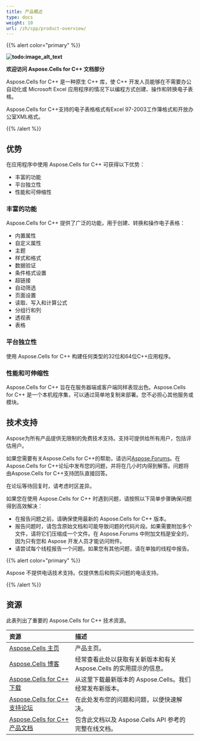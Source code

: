 ```yaml
---
title: 产品概述
type: docs
weight: 10
url: /zh/cpp/product-overview/
---
```


{{% alert color="primary" %}}

**![todo:image_alt_text](product-overview_1)**

**欢迎访问 Aspose.Cells for C++ 文档部分**

Aspose.Cells for C++ 是一种原生 C++ 库，使 C++ 开发人员能够在不需要办公自动化或 Microsoft Excel 应用程序的情况下以编程方式创建、操作和转换电子表格。

Aspose.Cells for C++支持的电子表格格式有Excel 97-2003工作簿格式和开放办公室XML格式。

{{% /alert %}}

## **优势**

在应用程序中使用 Aspose.Cells for C++ 可获得以下优势：

- 丰富的功能
- 平台独立性
- 性能和可伸缩性

### **丰富的功能**

Aspose.Cells for C++ 提供了广泛的功能，用于创建、转换和操作电子表格：

- 内置属性
- 自定义属性
- 主题
- 样式和格式
- 数据验证
- 条件格式设置
- 超链接
- 自动筛选
- 页面设置
- 读取、写入和计算公式
- 分组行和列
- 透视表
- 表格

### **平台独立性**

使用 Aspose.Cells for C++ 构建任何类型的32位和64位C++应用程序。

### **性能和可伸缩性**

Aspose.Cells for C++ 旨在在服务器端或客户端同样表现出色。Aspose.Cells for C++ 是一个本机程序集，可以通过简单地复制来部署。您不必担心其他服务或模块。

## **技术支持**

Aspose为所有产品提供无限制的免费技术支持。支持可提供给所有用户，包括评估用户。

如果您需要有关Aspose.Cells for C++的帮助，请访问[Aspose.Forums](https://forum.aspose.com/c/cells/9)。在Aspose.Cells for C++论坛中发布您的问题，并将在几小时内得到解答。问题将由Aspose.Cells for C++支持团队直接回答。

在论坛等待回复时，请考虑时区差异。

如果您在使用 Aspose.Cells for C++ 时遇到问题，请按照以下简单步骤确保问题得到高效解决：

- 在报告问题之前，请确保使用最新的 Aspose.Cells for C++ 版本。
- 报告问题时，请包含原始文档和可能导致问题的代码片段。如果需要附加多个文件，请将它们压缩成一个文件。在 Aspose.Forums 中附加文档是安全的，因为只有您和 Aspose 开发人员才能访问附件。
- 请尝试每个线程报告一个问题。如果您有其他问题，请在单独的线程中报告。

{{% alert color="primary" %}}

Aspose 不提供电话技术支持。仅提供售后和购买问题的电话支持。

{{% /alert %}}

## **资源**

此表列出了重要的 Aspose.Cells for C++ 技术资源。

|**资源**|**描述**|
| :- | :- |
|[Aspose.Cells 主页](https://products.aspose.com/cells/cpp/)|产品主页。
|[Aspose.Cells 博客](https://blog.aspose.com/category/cells/)|经常查看此处以获取有关新版本和有关 Aspose.Cells 的实用提示的信息。
|[Aspose.Cells for C++ 下载](https://downloads.aspose.com/cells/cpp)|从这里下载最新版本的 Aspose.Cells。我们经常发布新版本。
|[Aspose.Cells for C++ 支持论坛](https://forum.aspose.com/c/cells/9)|在此处发布您的问题和问题，以便快速解决。
|[Aspose.Cells for C++ 产品文档](/cells/zh/cpp/)|包含此文档以及 Aspose.Cells API 参考的完整在线文档。
